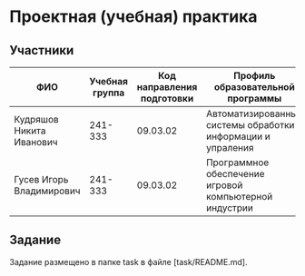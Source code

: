 # Проектная (учебная) практика
## Участники
|           ФИО            |   Учебная группа   | Код направления подготовки | Профиль образовательной программы |
|--------------------------|--------------------|----------------------------|-----------------------------------|
| Кудряшов Никита Иванович | 241-333 | 09.03.02 | Автоматизированные системы обработки информации и упраления |
| Гусев Игорь Владимирович | 241-333 | 09.03.02 | Программное обеспечение игровой компьютерной индустрии |
## Задание
Задание размещено в папке task в файле [task/README.md].
